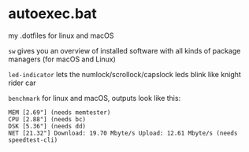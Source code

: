 # autoexec.bat
my .dotfiles for linux and macOS

`sw` gives you an overview of installed software with all kinds of package managers (for macOS and Linux)

`led-indicator` lets the numlock/scrollock/capslock leds blink like knight rider car

`benchmark` for linux and macOS, outputs look like this:
```
MEM [2.69"] (needs memtester)
CPU [2.88"] (needs bc)
DSK [5.36"] (needs dd)
NET [21.32"] Download: 19.70 Mbyte/s Upload: 12.61 Mbyte/s (needs speedtest-cli)
```
